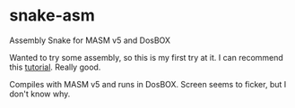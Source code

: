 # snake-asm
Assembly Snake for MASM v5 and DosBOX

Wanted to try some assembly, so this is my first try at it. 
I can recommend this [tutorial](https://www.youtube.com/playlist?list=PLvpbDCl_H7mfgmEJPl1bTHlH5g-f0kWDM). Really good.

Compiles with MASM v5 and runs in DosBOX. Screen seems to ficker, but I don't know why.